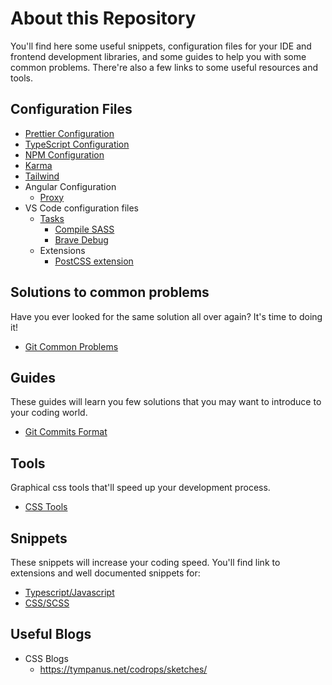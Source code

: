 # About this Repository

You'll find here some useful snippets, configuration files for your IDE and frontend development libraries, and some guides to help you with some common problems. There're also a few links to some useful resources and tools.

## Configuration Files

- [Prettier Configuration](./configuration/prettier/.prettierrc)
- [TypeScript Configuration](./configuration/typescript/tsconfig.md)
- [NPM Configuration](./configuration/npm/npm-configuraiton.md)
- [Karma](./configuration/karma/karma.conf.js)
- [Tailwind](./configuration/tailwind/tailwind.config.js)
- Angular Configuration
  - [Proxy](./configuration/angular/proxy.conf.json)
- VS Code configuration files
  - [Tasks](./configuration/vscode/vscode-tasks.md)
    - [Compile SASS](./configuration/vscode/vscode-tasks.md#compile-sass-launchjson)
    - [Brave Debug](./configuration/vscode/vscode-tasks.md#debug-brave-browser---launchjson)
  - Extensions
    - [PostCSS extension](./configuration/vscode/extensions/postcss.md)

## Solutions to common problems

Have you ever looked for the same solution all over again? It's time to doing it!

- [Git Common Problems](./common-problems/git-problems.md)

## Guides

These guides will learn you few solutions that you may want to introduce to your coding world.

- [Git Commits Format](./guides/commits-guide.md)

## Tools

Graphical css tools that'll speed up your development process.

- [CSS Tools](./tools/scss/css-tools.md)

## Snippets

These snippets will increase your coding speed. You'll find link to extensions and well documented snippets for:

- [Typescript/Javascript](./snippets/js-snippets.md)
- [CSS/SCSS](./snippets/scss-snippets.md)

## Useful Blogs
- CSS Blogs
	- https://tympanus.net/codrops/sketches/
